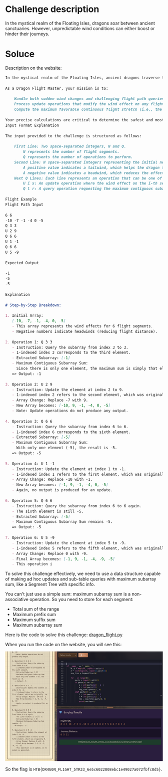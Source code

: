 # Challenge description

In the mystical realm of the Floating Isles, dragons soar between ancient sanctuaries. However, unpredictable wind conditions can either boost or hinder their journeys.

# Soluce

Description on the website:

```md
In the mystical realm of the Floating Isles, ancient dragons traverse the skies between floating sanctuaries. However, unpredictable winds now pose a dynamic threat!

As a Dragon Flight Master, your mission is to:

    Handle both sudden wind changes and challenging flight path queries.
    Process update operations that modify the wind effect on any flight segment.
    Compute the maximum favorable continuous flight stretch (i.e., the maximum contiguous subarray sum) within a specified range.

Your precise calculations are critical to determine the safest and most efficient route for the dragons. Adapt quickly as wind conditions change, ensuring their journey remains uninterrupted.
Input Format Explanation

The input provided to the challenge is structured as follows:

    First Line: Two space-separated integers, N and Q.
        N represents the number of flight segments.
        Q represents the number of operations to perform.
    Second Line: N space-separated integers representing the initial net wind effects for each flight segment.
        A positive value indicates a tailwind, which helps the dragon travel further.
        A negative value indicates a headwind, which reduces the effective flight distance.
    Next Q Lines: Each line represents an operation that can be one of the following:
        U i x: An update operation where the wind effect on the i-th segment is changed to x.
        Q l r: A query operation requesting the maximum contiguous subarray sum (i.e., the maximum net flight distance) for the segments in the range from l to r (inclusive).

Flight Example
Flight Path Input

6 6
-10 -7 -1 -4 0 -5
Q 3 3
U 2 9
Q 6 6
U 1 -1
Q 6 6
U 5 -9
    
Expected Output

-1
-5
-5
    
Explanation

# Step-by-Step Breakdown:

1. Initial Array:
   [-10, -7, -1, -4, 0, -5]
   - This array represents the wind effects for 6 flight segments.
   - Negative numbers indicate headwinds (reducing flight distance).

2. Operation 1: Q 3 3
   - Instruction: Query the subarray from index 3 to 3.
   - 1-indexed index 3 corresponds to the third element.
   - Extracted Subarray: [-1]
   - Maximum Contiguous Subarray Sum:
     Since there is only one element, the maximum sum is simply that element, -1.
   => Output: -1

3. Operation 2: U 2 9
   - Instruction: Update the element at index 2 to 9.
   - 1-indexed index 2 refers to the second element, which was originally -7.
   - Array Change: Replace -7 with 9.
   - New Array becomes: [-10, 9, -1, -4, 0, -5]
   - Note: Update operations do not produce any output.

4. Operation 3: Q 6 6
   - Instruction: Query the subarray from index 6 to 6.
   - 1-indexed index 6 corresponds to the sixth element.
   - Extracted Subarray: [-5]
   - Maximum Contiguous Subarray Sum:
     With only one element (-5), the result is -5.
   => Output: -5

5. Operation 4: U 1 -1
   - Instruction: Update the element at index 1 to -1.
   - 1-indexed index 1 refers to the first element, which was originally -10.
   - Array Change: Replace -10 with -1.
   - New Array becomes: [-1, 9, -1, -4, 0, -5]
   - Again, no output is produced for an update.

6. Operation 5: Q 6 6
   - Instruction: Query the subarray from index 6 to 6 again.
   - The sixth element is still -5.
   - Extracted Subarray: [-5]
   - Maximum Contiguous Subarray Sum remains -5.
   => Output: -5

7. Operation 6: U 5 -9
   - Instruction: Update the element at index 5 to -9.
   - 1-indexed index 5 refers to the fifth element, which was originally 0.
   - Array Change: Replace 0 with -9.
   - Final Array becomes: [-1, 9, -1, -4, -9, -5]
   - This operation i
```

To solve this challenge effectively, we need to use a data structure capable of making ad hoc updates and sub-table queries with maximum subarray sum, like a Segment Tree with specific info.

You can't just use a simple sum: maximum subarray sum is a non-associative operation. So you need to store for each segment:

- Total sum of the range
- Maximum prefix sum
- Maximum suffix sum
- Maximum subarray sum

Here is the code to solve this challenge: [dragon_flight.py](code/dragon_flight.py)

When you run the code on the website, you will see this:

![alt text](media/image.png)

So the flag is `HTB{DR4G0N_FL1GHT_5TR33_6e5c6022808ebc1e49027a072fbfc8d5}`.